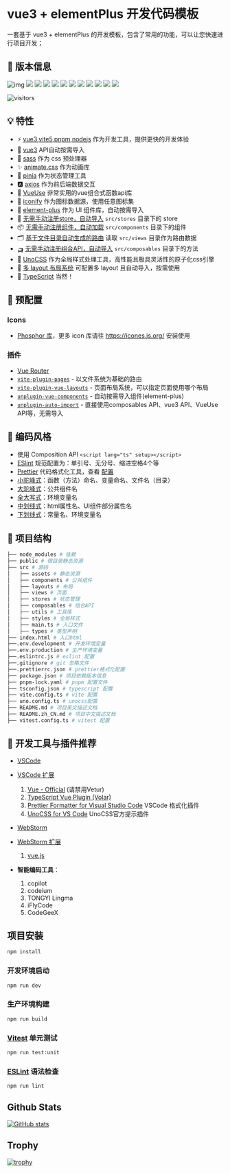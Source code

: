 # vue3 + elementPlus 开发代码模板

一套基于 vue3 + elementPlus 的开发模板，包含了常用的功能，可以让您快速进行项目开发；

## 📢 版本信息

![img](https://img.shields.io/badge/nodejs-^20.10.0-339933?logo=nodedotjs) ![](https://img.shields.io/badge/vite-^5.1.6-646CFF?logo=vite) ![](https://img.shields.io/badge/vue-^3.4.21-4FC08D?logo=vuedotjs) ![](https://img.shields.io/badge/vue--router-^4.3.0-4FC08D?logo=vuedotjs) ![](https://img.shields.io/badge/pinia-^2.1.7-4FC08D?logo=vuedotjs) ![](https://img.shields.io/badge/vueuse-^10.6.1-4FC08D?logo=vuedotjs) ![](https://img.shields.io/badge/element--plus-^2.7.3-409eff?logo=element) ![](https://img.shields.io/badge/axios-^1.6.2-5a29e4?logo=axios) ![](https://img.shields.io/badge/unocss-^0.57.7-333333?logo=unocss) ![](https://img.shields.io/badge/animate.css-^4.1.1-351c75) ![](https://img.shields.io/badge/sass-^1.69.5-CC6699?logo=sass) ![](https://img.shields.io/badge/typescript-~5.4.0-3178C6?logo=typescript)

![visitors](https://visitor-badge.laobi.icu/badge?page_id=w461662596.vue3-template)

## 💡 特性

-   ⚡ [vue3](https://github.com/vuejs/),[vite5](https://github.com/vitejs/vite),[pnpm](https://github.com/pnpm/pnpm),[nodejs](https://github.com/nodejs/node) 作为开发工具，提供更快的开发体验
-   🐳 [vue3](https://github.com/vuejs/) API自动按需导入
-   🌈 [sass](https://github.com/sass/sass) 作为 css 预处理器
-   ✨ [animate.css](https://github.com/animate-css/animate.css) 作为动画库
-   🍍 [pinia](https://github.com/posva/pinia) 作为状态管理工具
-   🅰️ [axios](https://github.com/axios/axios) 作为前后端数据交互
-   💎 [VueUse](https://github.com/vueuse/vueuse) 非常实用的vue组合式函数api库
-   🙂 [iconify](https://github.com/iconify) 作为图标数据源，使用任意图标集
-   🌈 [element-plus](https://github.com/element-plus/element-plus) 作为 UI 组件库，自动按需导入
-   🧣 [无需手动注册store，自动导入](./src/stores) `src/stores` 目录下的 store
-   📦 [无需手动注册组件，自动加载](./src/components) `src/components` 目录下的组件
-   🗂 [基于文件目录自动生成的路由](./src/views) 读取 `src/views` 目录作为路由数据
-   🛺 [无需手动注册组合API，自动导入](./src/composables) `src/composables` 目录下的方法
-   🎨 [UnoCSS](https://github.com/unocss/unocss) 作为全局样式处理工具，高性能且极具灵活性的原子化css引擎
-   📑 [多 layout 布局系统](./src/layouts) 可配置多 layout 且自动导入，按需使用
-   🦾 [TypeScript](https://github.com/microsoft/TypeScript) 当然！

## 🌲 预配置

### Icons

-   [Phosphor 库](https://icones.js.org/collection/ph)，更多 icon 库请往 https://icones.js.org/ 安装使用

### 插件

-   [Vue Router](https://github.com/vuejs/router)
-   [`vite-plugin-pages`](https://github.com/hannoeru/vite-plugin-pages) - 以文件系统为基础的路由
-   [`vite-plugin-vue-layouts`](https://github.com/JohnCampionJr/vite-plugin-vue-layouts) - 页面布局系统，可以指定页面使用哪个布局
-   [`unplugin-vue-components`](https://github.com/antfu/unplugin-vue-components) - 自动按需导入组件(element-plus)
-   [`unplugin-auto-import`](https://github.com/antfu/unplugin-auto-import) - 直接使用composables API、vue3 API、VueUse API等，无需导入

## 🐴 编码风格

-   使用 Composition API `<script lang="ts" setup></script>`
-   [ESlint](https://eslint.org/) 规范配置为：单引号、无分号、缩进空格4个等
-   [Prettier](https://prettier.io/) 代码格式化工具，查看 [配置](./.prettierrc.json)
-   [小驼峰式]()：函数（方法）命名、变量命名、文件名（目录）
-   [大驼峰式]()：公共组件名
-   [全大写式]()：环境变量名
-   [中划线式]()：html属性名、UI组件部分属性名
-   [下划线式]()：常量名、环境变量名

## 📖 项目结构

```bash
├── node_modules # 依赖
├── public # 根目录静态资源
├── src # 源码
│   ├── assets # 静态资源
│   ├── components # 公共组件
│   ├── layouts # 布局
│   ├── views # 页面
│   ├── stores # 状态管理
│   ├── composables # 组合API
│   ├── utils # 工具库
│   ├── styles # 全局样式
│   ├── main.ts # 入口文件
│   ├── types # 类型声明
├── index.html # 入口html
├──.env.development # 开发环境变量
├──.env.production # 生产环境变量
├──.eslintrc.js # eslint 配置
├──.gitignore # git 忽略文件
├──.prettierrc.json # prettier格式化配置
├── package.json # 项目依赖版本信息
├── pnpm-lock.yaml # pnpm 配置文件
├── tsconfig.json # typescript 配置
├── vite.config.ts # vite 配置
├── uno.config.ts # unocss配置
├── README.md # 项目英文描述文档
├── README.zh_CN.md # 项目中文描述文档
├── vitest.config.ts # vitest 配置
```

## 🐢 开发工具与插件推荐

-   [VSCode](https://code.visualstudio.com/)
-   [VSCode 扩展](https://marketplace.visualstudio.com/vscode)

    1. [Vue - Official](https://marketplace.visualstudio.com/items?itemName=Vue.volar) (请禁用Vetur)
    2. [TypeScript Vue Plugin (Volar)](https://marketplace.visualstudio.com/items?itemName=Vue.vscode-typescript-vue-plugin)
    3. [Prettier Formatter for Visual Studio Code](https://marketplace.visualstudio.com/items?itemName=esbenp.prettier-vscode) VSCode 格式化插件
    4. [UnoCSS for VS Code](https://marketplace.visualstudio.com/items?itemName=antfu.unocss) UnoCSS官方提示插件

-   [WebStorm](https://www.jetbrains.com/webstorm/)
-   [WebStorm 扩展](https://plugins.jetbrains.com/webstorm)

    1. [vue.js](https://plugins.jetbrains.com/plugin/9442-vue-js)

-   **智能编码工具**：

    1. copilot
    2. codeium
    3. TONGYI Lingma
    4. iFlyCode
    5. CodeGeeX

## 项目安装

```sh
npm install
```

### 开发环境启动

```sh
npm run dev
```

### 生产环境构建

```sh
npm run build
```

### [Vitest](https://vitest.dev/) 单元测试

```sh
npm run test:unit
```

### [ESLint](https://eslint.org/) 语法检查

```sh
npm run lint
```

## Github Stats

[![GitHub stats](https://github-readme-stats.vercel.app/api?username=owen-devs)](https://github.com/anuraghazra/github-readme-stats)

<!-- ## LeetCode Stats

![](https://stats.justsong.cn/api/leetcode/?username=owen-devs&theme=dark) -->

## Trophy

[![trophy](https://github-profile-trophy.vercel.app/?username=owen-devs)](https://github.com/ryo-ma/github-profile-trophy)
